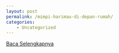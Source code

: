 ```yaml
---
layout: post
permalink: /mimpi-harimau-di-depan-rumah/
categories:
    - Uncategorized
---
```


[Baca Selengkapnya](/06)